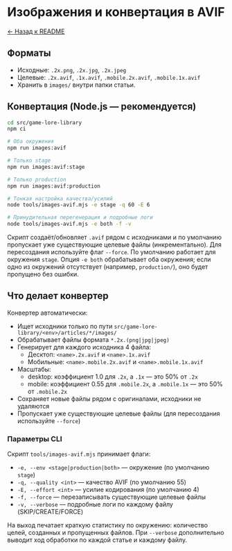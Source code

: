 # Изображения и конвертация в AVIF

[← Назад к README](../README.md)

## Форматы

- Исходные: `.2x.png`, `.2x.jpg`, `.2x.jpeg`
- Целевые: `.2x.avif`, `.1x.avif`, `.mobile.2x.avif`, `.mobile.1x.avif`
- Хранить в `images/` внутри папки статьи.

## Конвертация (Node.js — рекомендуется)

```bash
cd src/game-lore-library
npm ci

# Оба окружения
npm run images:avif

# Только stage
npm run images:avif:stage

# Только production
npm run images:avif:production

# Тонкая настройка качества/усилий
node tools/images-avif.mjs -e stage -q 60 -E 6

# Принудительная перегенерация и подробные логи
node tools/images-avif.mjs -e both -f -v
```

Скрипт создаёт/обновляет `.avif` рядом с исходниками и по умолчанию пропускает уже существующие целевые файлы (инкрементально). Для пересоздания используйте флаг `--force`.
По умолчанию работает для окружения `stage`. Опция `-e both` обрабатывает оба окружения; если одно из окружений отсутствует (например, `production/`), оно будет пропущено без ошибки.

## Что делает конвертер

Конвертер автоматически:

- Ищет исходники только по пути `src/game-lore-library/<env>/articles/*/images/`
- Обрабатывает файлы формата `*.2x.(png|jpg|jpeg)`
- Генерирует для каждого исходника 4 файла:
  - Десктоп: `<name>.2x.avif` и `<name>.1x.avif`
  - Мобильные: `<name>.mobile.2x.avif` и `<name>.mobile.1x.avif`
- Масштабы:
  - desktop: коэффициент 1.0 для `.2x`, а `.1x` — это 50% от `.2x`
  - mobile: коэффициент 0.55 для `.mobile.2x`, а `.mobile.1x` — это 50% от `.mobile.2x`
- Сохраняет новые файлы рядом с оригиналами, исходники не удаляются
- Пропускает уже существующие целевые файлы (для пересоздания используйте `--force`)

### Параметры CLI

Скрипт `tools/images-avif.mjs` принимает флаги:

- `-e, --env <stage|production|both>` — окружение (по умолчанию `stage`)
- `-q, --quality <int>` — качество AVIF (по умолчанию 55)
- `-E, --effort <int>` — усилие кодирования (по умолчанию 4)
- `-f, --force` — перезаписывать существующие целевые файлы
- `-v, --verbose` — подробные логи по каждому файлу (SKIP/CREATE/FORCE)

На выход печатает краткую статистику по окружению: количество целей, созданных и пропущенных файлов. При `--verbose` дополнительно выводит ход обработки по каждой статье и каждому файлу.
